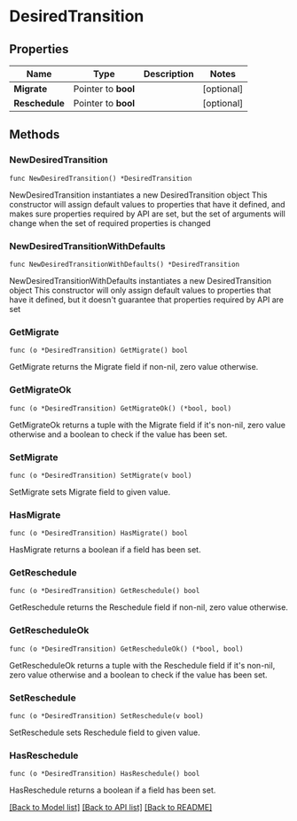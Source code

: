 # DesiredTransition

## Properties

Name | Type | Description | Notes
------------ | ------------- | ------------- | -------------
**Migrate** | Pointer to **bool** |  | [optional] 
**Reschedule** | Pointer to **bool** |  | [optional] 

## Methods

### NewDesiredTransition

`func NewDesiredTransition() *DesiredTransition`

NewDesiredTransition instantiates a new DesiredTransition object
This constructor will assign default values to properties that have it defined,
and makes sure properties required by API are set, but the set of arguments
will change when the set of required properties is changed

### NewDesiredTransitionWithDefaults

`func NewDesiredTransitionWithDefaults() *DesiredTransition`

NewDesiredTransitionWithDefaults instantiates a new DesiredTransition object
This constructor will only assign default values to properties that have it defined,
but it doesn't guarantee that properties required by API are set

### GetMigrate

`func (o *DesiredTransition) GetMigrate() bool`

GetMigrate returns the Migrate field if non-nil, zero value otherwise.

### GetMigrateOk

`func (o *DesiredTransition) GetMigrateOk() (*bool, bool)`

GetMigrateOk returns a tuple with the Migrate field if it's non-nil, zero value otherwise
and a boolean to check if the value has been set.

### SetMigrate

`func (o *DesiredTransition) SetMigrate(v bool)`

SetMigrate sets Migrate field to given value.

### HasMigrate

`func (o *DesiredTransition) HasMigrate() bool`

HasMigrate returns a boolean if a field has been set.

### GetReschedule

`func (o *DesiredTransition) GetReschedule() bool`

GetReschedule returns the Reschedule field if non-nil, zero value otherwise.

### GetRescheduleOk

`func (o *DesiredTransition) GetRescheduleOk() (*bool, bool)`

GetRescheduleOk returns a tuple with the Reschedule field if it's non-nil, zero value otherwise
and a boolean to check if the value has been set.

### SetReschedule

`func (o *DesiredTransition) SetReschedule(v bool)`

SetReschedule sets Reschedule field to given value.

### HasReschedule

`func (o *DesiredTransition) HasReschedule() bool`

HasReschedule returns a boolean if a field has been set.


[[Back to Model list]](../README.md#documentation-for-models) [[Back to API list]](../README.md#documentation-for-api-endpoints) [[Back to README]](../README.md)



